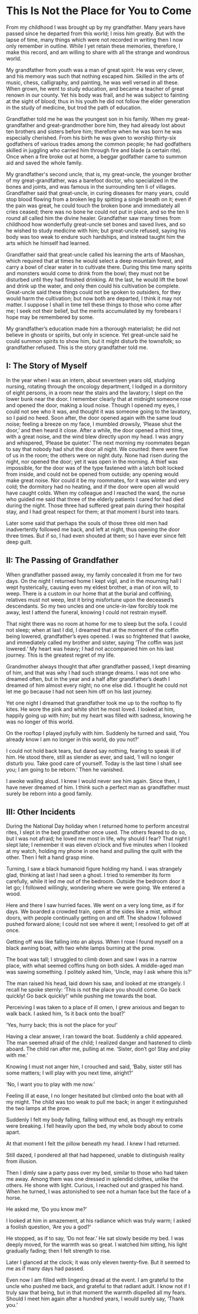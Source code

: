 # This Is Not the Place for You to Come

From my childhood I was brought up by my grandfather. Many years have passed since he departed from this world; I miss him greatly. But with the lapse of time, many things which were not recorded in writing then I now only remember in outline. While I yet retain these memories, therefore, I make this record, and am willing to share with all the strange and wondrous world.

My grandfather from youth was a man of great spirit. He was very clever, and his memory was such that nothing escaped him. Skilled in the arts of music, chess, calligraphy, and painting, he was well versed in all these. When grown, he went to study education, and became a teacher of great renown in our county. Yet his body was frail, and he was subject to fainting at the sight of blood; thus in his youth he did not follow the elder generation in the study of medicine, but trod the path of education.

Grandfather told me he was the youngest son in his family. When my great-grandfather and great-grandmother bore him, they had already lost about ten brothers and sisters before him; therefore when he was born he was especially cherished. From his birth he was given to worship thirty-six godfathers of various trades among the common people; he had godfathers skilled in juggling who carried him through fire and blade (a certain rite). Once when a fire broke out at home, a beggar godfather came to summon aid and saved the whole family.

My grandfather's second uncle, that is, my great-uncle, the younger brother of my great-grandfather, was a barefoot doctor, who specialized in the bones and joints, and was famous in the surrounding ten li of villages. Grandfather said that great-uncle, in curing diseases for many years, could stop blood flowing from a broken leg by spitting a single breath on it; even if the pain was great, he could touch the broken bone and immediately all cries ceased; there was no bone he could not put in place, and so the ten li round all called him the divine healer. Grandfather saw many times from childhood how wonderfully great-uncle set bones and saved lives, and so he wished to study medicine with him; but great-uncle refused, saying his body was too weak to endure such hardships, and instead taught him the arts which he himself had learned.

Grandfather said that great-uncle called his learning the arts of Maoshan, which required that at times he would select a deep mountain forest, and carry a bowl of clear water in to cultivate there. During this time many spirits and monsters would come to drink from the bowl; they must not be disturbed until they had finished drinking. At the last, he would lift the bowl and drink up the water, and only then could his cultivation be complete. Great-uncle said these things could not be spoken to outsiders, for they would harm the cultivation; but now both are departed, I think it may not matter. I suppose I shall in time tell these things to those who come after me; I seek not their belief, but the merits accumulated by my forebears I hope may be remembered by some.

My grandfather’s education made him a thorough materialist; he did not believe in ghosts or spirits, but only in science. Yet great-uncle said he could summon spirits to show him, but it might disturb the townsfolk; so grandfather refused. This is the story grandfather told me.

## I: The Story of Myself

In the year when I was an intern, about seventeen years old, studying nursing, rotating through the oncology department, I lodged in a dormitory of eight persons, in a room near the stairs and the lavatory; I slept on the lower bunk near the door. I remember clearly that at midnight someone rose and opened the door, making a loud noise. Though I opened my eyes, I could not see who it was, and thought it was someone going to the lavatory, so I paid no heed. Soon after, the door opened again with the same loud noise; feeling a breeze on my face, I mumbled drowsily, ‘Please shut the door,’ and then heard it close. After a while, the door opened a third time, with a great noise, and the wind blew directly upon my head. I was angry and whispered, ‘Please be quieter.’ The next morning my roommates began to say that nobody had shut the door all night. We counted: there were five of us in the room; the others were on night duty. None had risen during the night, nor opened the door; yet it was open in the morning. A thief was impossible, for the door was of the type fastened with a latch bolt locked from inside, and could not be opened from outside; any opening would make great noise. Nor could it be my roommates, for it was winter and very cold; the dormitory had no heating, and if the door were open all would have caught colds. When my colleague and I reached the ward, the nurse who guided me said that three of the elderly patients I cared for had died during the night. Those three had suffered great pain during their hospital stay, and I had great respect for them; at that moment I burst into tears.

Later some said that perhaps the souls of those three old men had inadvertently followed me back, and left at night, thus opening the door three times. But if so, I had even shouted at them; so I have ever since felt deep guilt.

## II: The Passing of Grandfather

When grandfather passed away, my family concealed it from me for two days. On the night I returned home I kept vigil, and in the mourning hall I wept hysterically, causing even my eldest brother, a man of iron will, to weep. There is a custom in our home that at the burial and coffining, relatives must not weep, lest it bring misfortune upon the deceased’s descendants. So my two uncles and one uncle-in-law forcibly took me away, lest I attend the funeral, knowing I could not restrain myself.

That night there was no room at home for me to sleep but the sofa. I could not sleep; when at last I did, I dreamed that at the moment of the coffin being lowered, grandfather’s eyes opened. I was so frightened that I awoke, and immediately called my brother and sister, saying ‘The coffin was just lowered.’ My heart was heavy; I had not accompanied him on his last journey. This is the greatest regret of my life.

Grandmother always thought that after grandfather passed, I kept dreaming of him, and that was why I had such strange dreams. I was not one who dreamed often, but in the year and a half after grandfather’s death I dreamed of him almost every night; no one else did. I thought he could not let me go because I had not seen him off on his last journey.

Yet one night I dreamed that grandfather took me up to the rooftop to fly kites. He wore the pink and white shirt he most loved. I looked at him, happily going up with him; but my heart was filled with sadness, knowing he was no longer of this world.

On the rooftop I played joyfully with him. Suddenly he turned and said, ‘You already know I am no longer in this world, do you not?’

I could not hold back tears, but dared say nothing, fearing to speak ill of him. He stood there, still as slender as ever, and said, ‘I will no longer disturb you. Take good care of yourself. Today is the last time I shall see you; I am going to be reborn.’ Then he vanished.

I awoke wailing aloud. I knew I would never see him again. Since then, I have never dreamed of him. I think such a perfect man as grandfather must surely be reborn into a good family.

## III: Other Incidents

During the National Day holiday when I returned home to perform ancestral rites, I slept in the bed grandfather once used. The others feared to do so, but I was not afraid; he loved me most in life, why should I fear? That night I slept late; I remember it was eleven o’clock and five minutes when I looked at my watch, holding my phone in one hand and pulling the quilt with the other. Then I felt a hand grasp mine.

Turning, I saw a black humanoid figure holding my hand. I was strangely glad, thinking at last I had seen a ghost. I tried to remember its form carefully, while it led me out of the bedroom. Outside the bedroom door it let go; I followed willingly, wondering where we were going. We entered a wood.

Here and there I saw hurried faces. We went on a very long time, as if for days. We boarded a crowded train, open at the sides like a mist, without doors, with people continually getting on and off. The shadow I followed pushed forward alone; I could not see where it went; I resolved to get off at once.

Getting off was like falling into an abyss. When I rose I found myself on a black awning boat, with two white lamps burning at the prow.

The boat was tall; I struggled to climb down and saw I was in a narrow place, with what seemed coffins hung on both sides. A middle-aged man was sawing something. I politely asked him, ‘Uncle, may I ask where this is?’

The man raised his head, laid down his saw, and looked at me strangely. I recall he spoke sternly: ‘This is not the place you should come. Go back quickly! Go back quickly!’ while pushing me towards the boat.

Perceiving I was taken to a place of ill omen, I grew anxious and began to walk back. I asked him, ‘Is it back onto the boat?’

‘Yes, hurry back; this is not the place for you!’

Having a clear answer, I ran toward the boat. Suddenly a child appeared. The man seemed afraid of the child; I realized danger and hastened to climb aboard. The child ran after me, pulling at me. ‘Sister, don’t go! Stay and play with me.’

Knowing I must not anger him, I crouched and said, ‘Baby, sister still has some matters; I will play with you next time, alright?’

‘No, I want you to play with me now.’

Feeling ill at ease, I no longer hesitated but climbed onto the boat with all my might. The child was too weak to pull me back; in anger it extinguished the two lamps at the prow.

Suddenly I felt my body falling, falling without end, as though my entrails were breaking. I fell heavily upon the bed, my whole body about to come apart.

At that moment I felt the pillow beneath my head. I knew I had returned.

Still dazed, I pondered all that had happened, unable to distinguish reality from illusion.

Then I dimly saw a party pass over my bed, similar to those who had taken me away. Among them was one dressed in splendid clothes, unlike the others. He shone with light. Curious, I reached out and grasped his hand. When he turned, I was astonished to see not a human face but the face of a horse.

He asked me, ‘Do you know me?’

I looked at him in amazement, at his radiance which was truly warm; I asked a foolish question, ‘Are you a god?’

He stopped, as if to say, ‘Do not fear.’ He sat slowly beside my bed. I was deeply moved, for the warmth was so great. I watched him sitting, his light gradually fading; then I felt strength to rise.

Later I glanced at the clock; it was only eleven twenty-five. But it seemed to me as if many days had passed.

Even now I am filled with lingering dread at the event. I am grateful to the uncle who pushed me back, and grateful to that radiant adult. I know not if I truly saw that being, but in that moment the warmth dispelled all my fears. Should I meet him again after a hundred years, I would surely say, ‘Thank you.’
